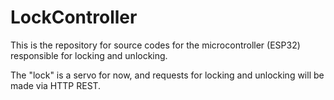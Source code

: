 # LockController
This is the repository for source codes for the microcontroller (ESP32) responsible for locking and unlocking. 

The "lock" is a servo for now, and requests for locking and unlocking will be made via HTTP REST. 
